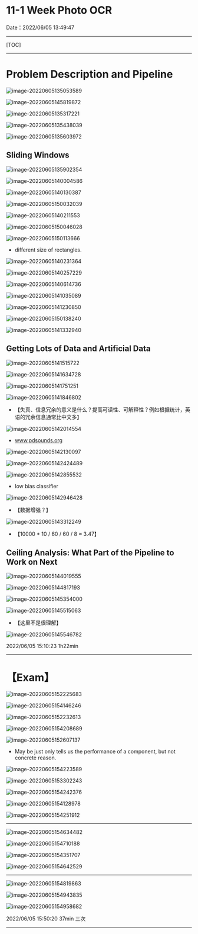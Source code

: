 # 11-1 Week Photo OCR

Date：2022/06/05 13:49:47

------





[TOC]



------



# Problem Description and Pipeline

![image-20220605135053589](images/11_1_Week_Photo_OCR/image-20220605135053589.png)

![image-20220605145819872](images/11_1_Week_Photo_OCR/image-20220605145819872.png)

![image-20220605135317221](images/11_1_Week_Photo_OCR/image-20220605135317221.png)

![image-20220605135438039](images/11_1_Week_Photo_OCR/image-20220605135438039.png)

![image-20220605135603972](images/11_1_Week_Photo_OCR/image-20220605135603972.png)



## Sliding Windows

![image-20220605135902354](images/11_1_Week_Photo_OCR/image-20220605135902354.png)

![image-20220605140004586](images/11_1_Week_Photo_OCR/image-20220605140004586.png)

![image-20220605140130387](images/11_1_Week_Photo_OCR/image-20220605140130387.png)

![image-20220605150032039](images/11_1_Week_Photo_OCR/image-20220605150032039.png)

![image-20220605140211553](images/11_1_Week_Photo_OCR/image-20220605140211553.png)

![image-20220605150046028](images/11_1_Week_Photo_OCR/image-20220605150046028.png)

![image-20220605150113666](images/11_1_Week_Photo_OCR/image-20220605150113666.png)

* different size of rectangles.



![image-20220605140231364](images/11_1_Week_Photo_OCR/image-20220605140231364.png)

![image-20220605140257229](images/11_1_Week_Photo_OCR/image-20220605140257229.png)

![image-20220605140614736](images/11_1_Week_Photo_OCR/image-20220605140614736.png)

![image-20220605141035089](images/11_1_Week_Photo_OCR/image-20220605141035089.png)

![image-20220605141230850](images/11_1_Week_Photo_OCR/image-20220605141230850.png)

![image-20220605150138240](images/11_1_Week_Photo_OCR/image-20220605150138240.png)



![image-20220605141332940](images/11_1_Week_Photo_OCR/image-20220605141332940.png)



## Getting Lots of Data and Artificial Data

![image-20220605141515722](images/11_1_Week_Photo_OCR/image-20220605141515722.png)

![image-20220605141634728](images/11_1_Week_Photo_OCR/image-20220605141634728.png)

![image-20220605141751251](images/11_1_Week_Photo_OCR/image-20220605141751251.png)

![image-20220605141846802](images/11_1_Week_Photo_OCR/image-20220605141846802.png)

* 【失真、信息冗余的意义是什么？提高可读性、可解释性？例如根据统计，英语的冗余信息通常比中文多】

![image-20220605142014554](images/11_1_Week_Photo_OCR/image-20220605142014554.png)

* www.pdsounds.org

![image-20220605142130097](images/11_1_Week_Photo_OCR/image-20220605142130097.png)

![image-20220605142424489](images/11_1_Week_Photo_OCR/image-20220605142424489.png)

![image-20220605142855532](images/11_1_Week_Photo_OCR/image-20220605142855532.png)

* low bias classifier



![image-20220605142946428](images/11_1_Week_Photo_OCR/image-20220605142946428.png)

* 【数据增强？】

![image-20220605143312249](images/11_1_Week_Photo_OCR/image-20220605143312249.png)

* 【10000 * 10 / 60 / 60 / 8 ≈ 3.47】



## Ceiling Analysis: What Part of the Pipeline to Work on Next

![image-20220605144019555](images/11_1_Week_Photo_OCR/image-20220605144019555.png)

![image-20220605144817193](images/11_1_Week_Photo_OCR/image-20220605144817193.png)

![image-20220605145354000](images/11_1_Week_Photo_OCR/image-20220605145354000.png)

![image-20220605145515063](images/11_1_Week_Photo_OCR/image-20220605145515063.png)

* 【这里不是很理解】



![image-20220605145546782](images/11_1_Week_Photo_OCR/image-20220605145546782.png)



2022/06/05 15:10:23 1h22min

------



# 【Exam】

![image-20220605152225683](images/11_1_Week_Photo_OCR/image-20220605152225683.png)

![image-20220605154146246](images/11_1_Week_Photo_OCR/image-20220605154146246.png)



![image-20220605152232613](images/11_1_Week_Photo_OCR/image-20220605152232613.png)

![image-20220605154208689](images/11_1_Week_Photo_OCR/image-20220605154208689.png)



![image-20220605152607137](images/11_1_Week_Photo_OCR/image-20220605152607137.png)

* May be just only tells us the performance of a component, but not concrete reason.

![image-20220605154223589](images/11_1_Week_Photo_OCR/image-20220605154223589.png)



![image-20220605153302243](images/11_1_Week_Photo_OCR/image-20220605153302243.png)

![image-20220605154242376](images/11_1_Week_Photo_OCR/image-20220605154242376.png)



![image-20220605154128978](images/11_1_Week_Photo_OCR/image-20220605154128978.png)

![image-20220605154251912](images/11_1_Week_Photo_OCR/image-20220605154251912.png)



------



![image-20220605154634482](images/11_1_Week_Photo_OCR/image-20220605154634482.png)

![image-20220605154710188](images/11_1_Week_Photo_OCR/image-20220605154710188.png)

![image-20220605154351707](images/11_1_Week_Photo_OCR/image-20220605154351707.png)

![image-20220605154642529](images/11_1_Week_Photo_OCR/image-20220605154642529.png)





------



![image-20220605154819863](images/11_1_Week_Photo_OCR/image-20220605154819863.png)

![image-20220605154943835](images/11_1_Week_Photo_OCR/image-20220605154943835.png)

![image-20220605154958682](images/11_1_Week_Photo_OCR/image-20220605154958682.png)





2022/06/05 15:50:20 37min 三次

------